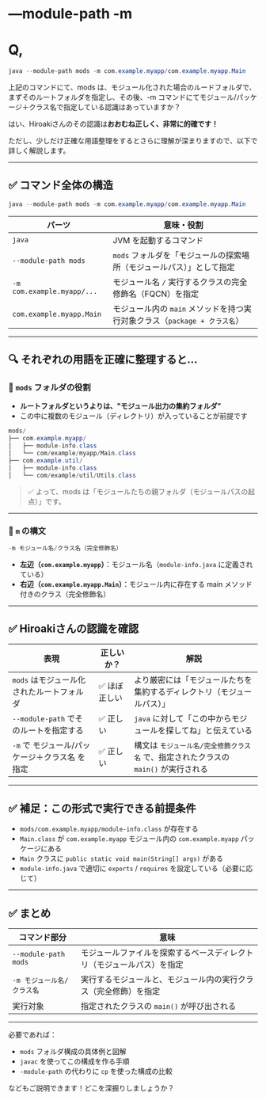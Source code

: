 # —module-path -m

# Q,

```java
java --module-path mods -m com.example.myapp/com.example.myapp.Main
```

上記のコマンドにて、mods は、モジュール化された場合のルードフォルダで、まずそのルートフォルダを指定し、その後、-m コマンドにてモジュール/パッケージ＋クラス名で指定している認識はあっていますか？

はい、Hiroakiさんのその認識は**おおむね正しく、非常に的確です！**

ただし、少しだけ正確な用語整理をするとさらに理解が深まりますので、以下で詳しく解説します。

---

## ✅ コマンド全体の構造

```java
java --module-path mods -m com.example.myapp/com.example.myapp.Main
```

| パーツ | 意味・役割 |
| --- | --- |
| `java` | JVM を起動するコマンド |
| `--module-path mods` | `mods` フォルダを「モジュールの探索場所（モジュールパス）」として指定 |
| `-m com.example.myapp/...` | モジュール名 `/` 実行するクラスの完全修飾名（FQCN）を指定 |
| `com.example.myapp.Main` | モジュール内の `main` メソッドを持つ実行対象クラス（`package + クラス名`） |

---

## 🔍 それぞれの用語を正確に整理すると…

### 🔸 `mods` フォルダの役割

- **ルートフォルダというよりは、"モジュール出力の集約フォルダ"**
- この中に複数のモジュール（ディレクトリ）が入っていることが前提です

```java
mods/
├── com.example.myapp/
│   ├── module-info.class
│   └── com/example/myapp/Main.class
├── com.example.util/
│   ├── module-info.class
│   └── com/example/util/Utils.class
```

> ✅ よって、mods は「モジュールたちの親フォルダ（モジュールパスの起点）」です。
> 

---

### 🔸 `m` の構文

```java
-m モジュール名/クラス名（完全修飾名）
```

- **左辺（`com.example.myapp`）**：モジュール名（`module-info.java` に定義されている）
- **右辺（`com.example.myapp.Main`）**：モジュール内に存在する main メソッド付きのクラス（完全修飾名）

---

## ✅ Hiroakiさんの認識を確認

| 表現 | 正しいか？ | 解説 |
| --- | --- | --- |
| `mods` はモジュール化されたルートフォルダ | ✅ ほぼ正しい | より厳密には「モジュールたちを集約するディレクトリ（モジュールパス）」 |
| `--module-path` でそのルートを指定する | ✅ 正しい | `java` に対して「この中からモジュールを探してね」と伝えている |
| `-m` で モジュール/パッケージ＋クラス名 を指定 | ✅ 正しい | 構文は `モジュール名/完全修飾クラス名` で、指定されたクラスの `main()` が実行される |

---

## ✅ 補足：この形式で実行できる前提条件

- `mods/com.example.myapp/module-info.class` が存在する
- `Main.class` が `com.example.myapp` モジュール内の `com.example.myapp` パッケージにある
- `Main` クラスに `public static void main(String[] args)` がある
- `module-info.java` で適切に `exports` / `requires` を設定している（必要に応じて）

---

## ✅ まとめ

| コマンド部分 | 意味 |
| --- | --- |
| `--module-path mods` | モジュールファイルを探索するベースディレクトリ（モジュールパス）を指定 |
| `-m モジュール名/クラス名` | 実行するモジュールと、モジュール内の実行クラス（完全修飾）を指定 |
| 実行対象 | 指定されたクラスの `main()` が呼び出される |

---

必要であれば：

- `mods` フォルダ構成の具体例と図解
- `javac` を使ってこの構成を作る手順
- `-module-path` の代わりに `cp` を使った構成の比較

などもご説明できます！どこを深掘りしましょうか？